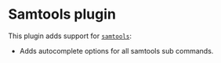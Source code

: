# Samtools plugin

This plugin adds support for [`samtools`](HTTP://www.htslib.org/):

-   Adds autocomplete options for all samtools sub commands.
